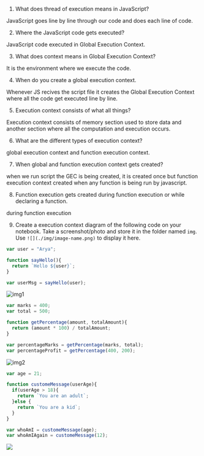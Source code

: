 1. What does thread of execution means in JavaScript?

JavaScript goes line by line through our code and does each line of code.

2. Where the JavaScript code gets executed?

JavaScript code executed in Global Execution Context.

3. What does context means in Global Execution Context?

It is the environment where we execute the code.

4. When do you create a global execution context.

Whenever JS recives the script file it creates the Global Execution Context where all the code get executed line by line.

5. Execution context consists of what all things?

Execution context consists of memory section used to store data and another section where all the computation and execution occurs.

6. What are the different types of execution context?

global execution context and function execution context.

7. When global and function execution context gets created?

when we run script the GEC is being created, it is created once but function execution context created when any function is being run by javascript.

8. Function execution gets created during function execution or while declaring a function.

during function execution  

9. Create a execution context diagram of the following code on your notebook. Take a screenshot/photo and store it in the folder named `img`. Use `![](./img/image-name.png)` to display it here.



```js
var user = "Arya";

function sayHello(){
  return `Hello ${user}`;
}

var userMsg = sayHello(user);
```

<!-- Put your image here -->

![img1](./img/img1.jpeg.jpg)



```js
var marks = 400;
var total = 500;

function getPercentage(amount, totalAmount){
  return (amount * 100) / totalAmount;
}

var percentageMarks = getPercentage(marks, total);
var percentageProfit = getPercentage(400, 200);
```

<!-- Put your image here -->

![img2](./img/img2.jpg)



```js
var age = 21;

function customeMessage(userAge){
  if(userAge > 18){
    return `You are an adult`;
  }else {
    return `You are a kid`;
  }
}

var whoAmI = customeMessage(age);
var whoAmIAgain = customeMessage(12);
```

<!-- Put your image here -->

![](./img/image-name.jpg)